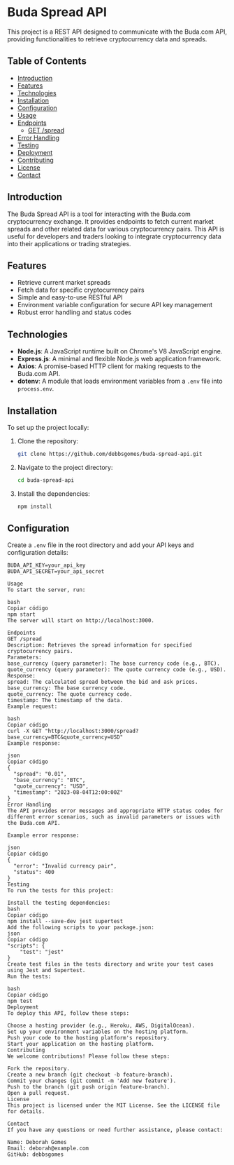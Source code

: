 # Buda Spread API

This project is a REST API designed to communicate with the Buda.com API, providing functionalities to retrieve cryptocurrency data and spreads.

## Table of Contents
- [Introduction](#introduction)
- [Features](#features)
- [Technologies](#technologies)
- [Installation](#installation)
- [Configuration](#configuration)
- [Usage](#usage)
- [Endpoints](#endpoints)
  - [GET /spread](#get-spread)
- [Error Handling](#error-handling)
- [Testing](#testing)
- [Deployment](#deployment)
- [Contributing](#contributing)
- [License](#license)
- [Contact](#contact)

## Introduction

The Buda Spread API is a tool for interacting with the Buda.com cryptocurrency exchange. It provides endpoints to fetch current market spreads and other related data for various cryptocurrency pairs. This API is useful for developers and traders looking to integrate cryptocurrency data into their applications or trading strategies.

## Features

- Retrieve current market spreads
- Fetch data for specific cryptocurrency pairs
- Simple and easy-to-use RESTful API
- Environment variable configuration for secure API key management
- Robust error handling and status codes

## Technologies

- **Node.js**: A JavaScript runtime built on Chrome's V8 JavaScript engine.
- **Express.js**: A minimal and flexible Node.js web application framework.
- **Axios**: A promise-based HTTP client for making requests to the Buda.com API.
- **dotenv**: A module that loads environment variables from a `.env` file into `process.env`.

## Installation

To set up the project locally:

1. Clone the repository:
    ```bash
    git clone https://github.com/debbsgomes/buda-spread-api.git
    ```
2. Navigate to the project directory:
    ```bash
    cd buda-spread-api
    ```
3. Install the dependencies:
    ```bash
    npm install
    ```

## Configuration

Create a `.env` file in the root directory and add your API keys and configuration details:

```env
BUDA_API_KEY=your_api_key
BUDA_API_SECRET=your_api_secret

Usage
To start the server, run:

bash
Copiar código
npm start
The server will start on http://localhost:3000.

Endpoints
GET /spread
Description: Retrieves the spread information for specified cryptocurrency pairs.
Parameters:
base_currency (query parameter): The base currency code (e.g., BTC).
quote_currency (query parameter): The quote currency code (e.g., USD).
Response:
spread: The calculated spread between the bid and ask prices.
base_currency: The base currency code.
quote_currency: The quote currency code.
timestamp: The timestamp of the data.
Example request:

bash
Copiar código
curl -X GET "http://localhost:3000/spread?base_currency=BTC&quote_currency=USD"
Example response:

json
Copiar código
{
  "spread": "0.01",
  "base_currency": "BTC",
  "quote_currency": "USD",
  "timestamp": "2023-08-04T12:00:00Z"
}
Error Handling
The API provides error messages and appropriate HTTP status codes for different error scenarios, such as invalid parameters or issues with the Buda.com API.

Example error response:

json
Copiar código
{
  "error": "Invalid currency pair",
  "status": 400
}
Testing
To run the tests for this project:

Install the testing dependencies:
bash
Copiar código
npm install --save-dev jest supertest
Add the following scripts to your package.json:
json
Copiar código
"scripts": {
    "test": "jest"
}
Create test files in the tests directory and write your test cases using Jest and Supertest.
Run the tests:

bash
Copiar código
npm test
Deployment
To deploy this API, follow these steps:

Choose a hosting provider (e.g., Heroku, AWS, DigitalOcean).
Set up your environment variables on the hosting platform.
Push your code to the hosting platform's repository.
Start your application on the hosting platform.
Contributing
We welcome contributions! Please follow these steps:

Fork the repository.
Create a new branch (git checkout -b feature-branch).
Commit your changes (git commit -m 'Add new feature').
Push to the branch (git push origin feature-branch).
Open a pull request.
License
This project is licensed under the MIT License. See the LICENSE file for details.

Contact
If you have any questions or need further assistance, please contact:

Name: Deborah Gomes
Email: deborah@example.com
GitHub: debbsgomes
